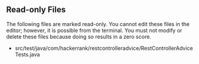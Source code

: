 ## Read-only Files
The following files are marked read-only. You cannot edit these files
in the editor; however, it is possible from the terminal. You must not
modify or delete these files because doing so results in a zero score.

* src/test/java/com/hackerrank/restcontrolleradvice/RestControllerAdviceTests.java